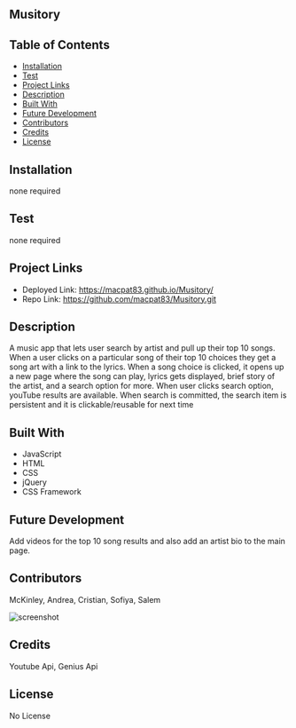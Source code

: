 
    
## Musitory




## Table of Contents


* [Installation](#installation)
* [Test](#test)
* [Project Links](#project)
* [Description](#description)
* [Built With](#built-with)
* [Future Development](#future-development)
* [Contributors](#contributors)
* [Credits](#credits)
* [License](#license)


## Installation

none required



## Test

none required


## Project Links

* Deployed Link: https://macpat83.github.io/Musitory/
* Repo Link: https://github.com/macpat83/Musitory.git






## Description

A music app that lets user search by artist and pull up their top 10 songs. When a user clicks on a particular song of their top 10 choices they get a song art with a link to the lyrics. When a song choice is clicked, it opens up a new page where the song can play, lyrics gets displayed, brief story of the artist, and a search option for more. When user clicks search option, youTube results are available. When search is committed, the search item is persistent and it is clickable/reusable for next time





## Built With

* JavaScript
* HTML
* CSS
* jQuery
* CSS Framework









## Future Development

Add videos for the top 10 song results and also add an artist bio to the main page.




## Contributors

McKinley, Andrea, Cristian, Sofiya, Salem





![screenshot](https://user-images.githubusercontent.com/100632883/167276211-9c6fe7ee-0cd3-4da3-853a-d0dd867a9ddf.png)



## Credits

Youtube Api, Genius Api



## License

No License
    
